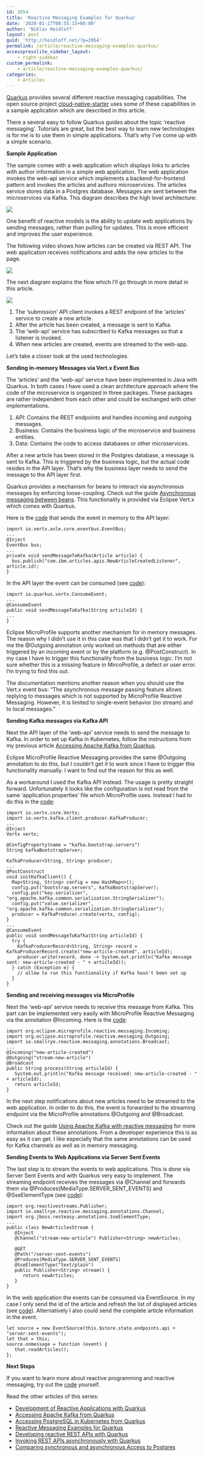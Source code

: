 ```yaml
---
id: 3954
title: 'Reactive Messaging Examples for Quarkus'
date: '2020-01-27T08:55:15+00:00'
author: 'Niklas Heidloff'
layout: post
guid: 'http://heidloff.net/?p=3954'
permalink: /article/reactive-messaging-examples-quarkus/
accesspresslite_sidebar_layout:
    - right-sidebar
custom_permalink:
    - article/reactive-messaging-examples-quarkus/
categories:
    - Articles
---
```


[Quarkus](https://quarkus.io/) provides several different reactive messaging capabilities. The open source project [cloud-native-starter](https://github.com/IBM/cloud-native-starter/tree/master/reactive) uses some of these capabilities in a sample application which are described in this article.

There a several easy to follow Quarkus guides about the topic ‘reactive messaging’. Tutorials are great, but the best way to learn new technologies is for me is to use them in simple applications. That’s why I’ve come up with a simple scenario.

**Sample Application**

The sample comes with a web application which displays links to articles with author information in a simple web application. The web application invokes the web-api service which implements a backend-for-frontend pattern and invokes the articles and authors microservices. The articles service stores data in a Postgres database. Messages are sent between the microservices via Kafka. This diagram describes the high level architecture:

![](../../wp-content/uploads/2020/01/reactive-messaging-architecture.png)

One benefit of reactive models is the ability to update web applications by sending messages, rather than pulling for updates. This is more efficient and improves the user experience.

The following video shows how articles can be created via REST API. The web application receives notifications and adds the new articles to the page.

![](../../wp-content/uploads/2020/01/reactive-messaging-demo-1-video.gif)

The next diagram explains the flow which I’ll go through in more detail in this article.

![](../../wp-content/uploads/2020/01/reactive-messaging-demo-1.png)

1. The ‘submission’ API client invokes a REST endpoint of the ‘articles’ service to create a new article.
2. After the article has been created, a message is sent to Kafka.
3. The ‘web-api’ service has subscribed to Kafka messages so that a listener is invoked.
4. When new articles are created, events are streamed to the web-app.

Let’s take a closer look at the used technologies.

**Sending in-memory Messages via Vert.x Event Bus**

The ‘articles’ and the ‘web-api’ service have been implemented in Java with Quarkus. In both cases I have used a clean architecture approach where the code of the microservice is organized in three packages. These packages are rather independent from each other and could be exchanged with other implementations.

1. API: Contains the REST endpoints and handles incoming and outgoing messages.
2. Business: Contains the business logic of the microservice and business entities.
3. Data: Contains the code to access databases or other microservices.

After a new article has been stored in the Postgres database, a message is sent to Kafka. This is triggered by the business logic, but the actual code resides in the API layer. That’s why the business layer needs to send the message to the API layer first.

Quarkus provides a mechanism for beans to interact via asynchronous messages by enforcing loose-coupling. Check out the guide [Asynchronous messaging between beans](https://quarkus.io/guides/reactive-messaging). This functionality is provided via Eclipse Vert.x which comes with Quarkus.

Here is the [code](https://github.com/IBM/cloud-native-starter/blob/00a8a7ed4f6884bdb5a1b48fd38b015a9f66eb02/reactive/articles-reactive/src/main/java/com/ibm/articles/business/ArticleService.java#L92) that sends the event in memory to the API layer:

```
import io.vertx.axle.core.eventbus.EventBus;
...
@Inject
EventBus bus;
...
private void sendMessageToKafka(Article article) {
  bus.publish("com.ibm.articles.apis.NewArticleCreatedListener", article.id);
}
```

In the API layer the event can be consumed (see [code](https://github.com/IBM/cloud-native-starter/blob/00a8a7ed4f6884bdb5a1b48fd38b015a9f66eb02/reactive/articles-reactive/src/main/java/com/ibm/articles/apis/NewArticleCreatedListener.java#L37)):

```
import io.quarkus.vertx.ConsumeEvent;
...
@ConsumeEvent
public void sendMessageToKafka(String articleId) {
...
}
```

Eclipse MicroProfile supports another mechanism for in memory messages. The reason why I didn’t use it in this case was that I didn’t get it to work. For me the @Outgoing annotation only worked on methods that are either triggered by an incoming event or by the platform (e.g. @PostConstruct). In my case I have to trigger this functionality from the business logic. I’m not sure whether this is a missing feature in MircoProfile, a defect or user error. I’m trying to find this out.

The documentation mentions another reason when you should use the Vert.x event bus: “The asynchronous message passing feature allows replying to messages which is not supported by MicroProfile Reactive Messaging. However, it is limited to single-event behavior (no stream) and to local messages.”

**Sending Kafka messages via Kafka API**

Next the API layer of the ‘web-api’ service needs to send the message to Kafka. In order to set up Kafka in Kubernetes, follow the instructions from my previous article [Accessing Apache Kafka from Quarkus](http://heidloff.net/article/accessing-apache-kafka-from-quarkus/).

Eclipse MicroProfile Reactive Messaging provides the same @Outgoing annotation to do this, but I couldn’t get it to work since I have to trigger this functionality manually. I want to find out the reason for this as well.

As a workaround I used the Kafka API instead. The usage is pretty straight forward. Unfortunately it looks like the configuration is not read from the same ‘application.properties’ file which MicroProfile uses. Instead I had to do this in the [code](https://github.com/IBM/cloud-native-starter/blob/00a8a7ed4f6884bdb5a1b48fd38b015a9f66eb02/reactive/articles-reactive/src/main/java/com/ibm/articles/apis/NewArticleCreatedListener.java#L26):

```
import io.vertx.core.Vertx;
import io.vertx.kafka.client.producer.KafkaProducer;
...
@Inject
Vertx vertx;

@ConfigProperty(name = "kafka.bootstrap.servers")
String kafkaBootstrapServer;

KafkaProducer<String, String> producer;
...
@PostConstruct
void initKafkaClient() {
  Map<String, String> config = new HashMap<>();
  config.put("bootstrap.servers", kafkaBootstrapServer);
  config.put("key.serializer", "org.apache.kafka.common.serialization.StringSerializer");
  config.put("value.serializer", "org.apache.kafka.common.serialization.StringSerializer");
  producer = KafkaProducer.create(vertx, config);
}
...
@ConsumeEvent
public void sendMessageToKafka(String articleId) {
  try {
    KafkaProducerRecord<String, String> record = KafkaProducerRecord.create("new-article-created", articleId);
    producer.write(record, done -> System.out.println("Kafka message sent: new-article-created - " + articleId));
  } catch (Exception e) {
    // allow to run this functionality if Kafka hasn't been set up
  }
}
```

**Sending and receiving messages via MicroProfile**

Next the ‘web-api’ service needs to receive this message from Kafka. This part can be implemented very easily with MicroProfile Reactive Messaging via the annotation @Incoming. Here is the [code](https://github.com/IBM/cloud-native-starter/blob/00a8a7ed4f6884bdb5a1b48fd38b015a9f66eb02/reactive/web-api-reactive/src/main/java/com/ibm/webapi/apis/NewArticleListener.java#L11):

```
import org.eclipse.microprofile.reactive.messaging.Incoming;
import org.eclipse.microprofile.reactive.messaging.Outgoing;
import io.smallrye.reactive.messaging.annotations.Broadcast;
...
@Incoming("new-article-created")
@Outgoing("stream-new-article")
@Broadcast
public String process(String articleId) {
   System.out.println("Kafka message received: new-article-created - " + articleId);
   return articleId;
}
```

In the next step notifications about new articles need to be streamed to the web application. In order to do this, the event is forwarded to the streaming endpoint via the MicroProfile annotations @Outgoing and @Broadcast.

Check out the guide [Using Apache Kafka with reactive messaging](https://quarkus.io/guides/kafka) for more information about these annotations. From a developer experience this is as easy as it can get. I like especially that the same annotations can be used for Kafka channels as well as in memory messaging.

**Sending Events to Web Applications via Server Sent Events**

The last step is to stream the events to web applications. This is done via Server Sent Events and with Quarkus very easy to implement. The streaming endpoint receives the messages via @Channel and forwards them via @Produces(MediaType.SERVER\_SENT\_EVENTS) and @SseElementType (see [code](https://github.com/IBM/cloud-native-starter/blob/00a8a7ed4f6884bdb5a1b48fd38b015a9f66eb02/reactive/web-api-reactive/src/main/java/com/ibm/webapi/apis/NewArticlesStream.java)):

```
import org.reactivestreams.Publisher;
import io.smallrye.reactive.messaging.annotations.Channel;
import org.jboss.resteasy.annotations.SseElementType;
...
public class NewArticlesStream { 
   @Inject
   @Channel("stream-new-article") Publisher<String> newArticles;

   @GET
   @Path("/server-sent-events")
   @Produces(MediaType.SERVER_SENT_EVENTS) 
   @SseElementType("text/plain") 
   public Publisher<String> stream() { 
      return newArticles;
   }
}
```

In the web application the events can be consumed via EventSource. In my case I only send the id of the article and refresh the list of displayed articles (see [code](https://github.com/IBM/cloud-native-starter/blob/00a8a7ed4f6884bdb5a1b48fd38b015a9f66eb02/reactive/web-app-reactive/src/components/Home.vue#L62)). Alternatively I also could send the complete article information in the event.

```
let source = new EventSource(this.$store.state.endpoints.api + "server-sent-events");
let that = this;
source.onmessage = function (event) {
   that.readArticles();
};
```

**Next Steps**

If you want to learn more about reactive programming and reactive messaging, try out the [code](https://github.com/IBM/cloud-native-starter/tree/master/reactive) yourself.

Read the other articles of this series:

- [Development of Reactive Applications with Quarkus](http://heidloff.net/article-development-reactive-applications-quarkus/)
- [Accessing Apache Kafka from Quarkus](http://heidloff.net/article/accessing-apache-kafka-from-quarkus/)
- [Accessing PostgreSQL in Kubernetes from Quarkus](http://heidloff.net/article/accessing-postgresql-from-quarkus/)
- [Reactive Messaging Examples for Quarkus](http://heidloff.net/article/reactive-messaging-examples-quarkus/)
- [Developing reactive REST APIs with Quarkus](http://heidloff.net/article/developing-reactive-rest-apis-with-quarkus/)
- [Invoking REST APIs asynchronously with Quarkus](http://heidloff.net/article/invoking-rest-apis-asynchronously-with-quarkus/)
- [Comparing synchronous and asynchronous Access to Postgres](http://heidloff.net/article/comparing-synchronous-asynchronous-access-postgresql/)